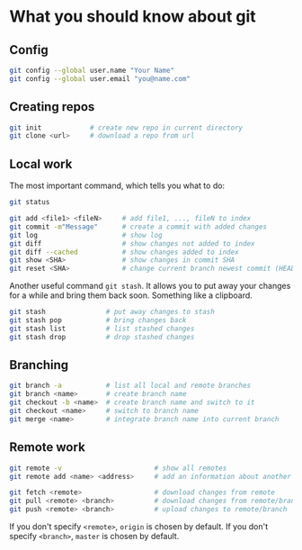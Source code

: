 # What you should know about git

## Config

```bash
git config --global user.name "Your Name"
git config --global user.email "you@name.com"
```

## Creating repos

```bash
git init            # create new repo in current directory
git clone <url>     # download a repo from url
```

## Local work

The most important command, which tells you what to do:

```bash
git status
```

```bash
git add <file1> <fileN>     # add file1, ..., fileN to index
git commit -m"Message"      # create a commit with added changes
git log                     # show log
git diff                    # show changes not added to index
git diff --cached           # show changes added to index
git show <SHA>              # show changes in commit SHA
git reset <SHA>             # change current branch newest commit (HEAD) to SHA
```

Another useful command `git stash`. It allows you to put away your changes for a while and bring them back soon. Something like a clipboard.

```bash
git stash               # put away changes to stash
git stash pop           # bring changes back
git stash list          # list stashed changes
git stash drop          # drop stashed changes
```

## Branching

```bash
git branch -a           # list all local and remote branches
git branch <name>       # create branch name
git checkout -b <name>  # create branch name and switch to it
git checkout <name>     # switch to branch name
git merge <name>        # integrate branch name into current branch
```

## Remote work

```bash
git remote -v                       # show all remotes
git remote add <name> <address>     # add an information about another copy of this repo under given address and give it a name <name>
```

```bash
git fetch <remote>                  # download changes from remote
git pull <remote> <branch>          # download changes from remote/branch and integrate them into current branch (may result in conflict)
git push <remote> <branch>          # upload changes to remote/branch
```

If you don't specify `<remote>`, `origin` is chosen by default.
If you don't specify `<branch>`, `master` is chosen by default.
